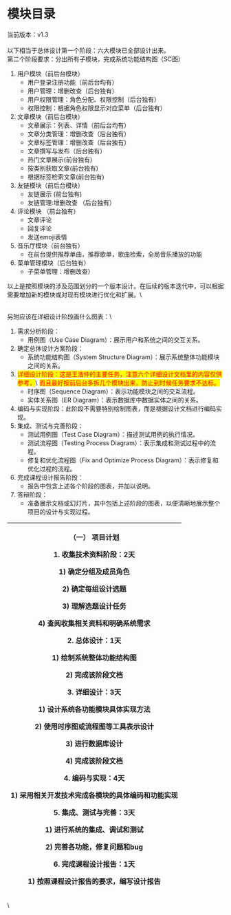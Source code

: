 # 模块目录

当前版本：v1.3\
\
以下相当于总体设计第一个阶段：六大模块已全部设计出来。\
第二个阶段要求：分出所有子模块，完成系统功能结构图（SC图）

1. 用户模块（前后台模块）
   * 用户登录注册功能（前后台均有）
   * 用户管理：增删改查（后台独有）
   * 用户权限管理：角色分配、权限控制（后台独有）
   * 权限控制：根据角色权限显示对应菜单（后台独有）
2. 文章模块（前后台模块）
   * 文章展示：列表、详情（前后台均有）
   * 文章分类管理：增删改查（后台独有）
   * 文章标签管理：增删改查（后台独有）
   * 文章撰写与发布（后台独有）
   * 热门文章展示(前台独有)
   * 按类别获取文章(前台独有)
   * 根据标签检索文章(前台独有)
3. 友链模块（前后台模块）
   * 友链展示 (前台独有)
   * 友链管理:增删改查 （后台独有）
4. 评论模块 （前台独有）
   * 文章评论
   * 回复评论
   * 发送emoji表情
5. 音乐厅模块（前台独有）
   * 在前台提供推荐单曲，推荐歌单，歌曲检索，全局音乐播放的功能
6. 菜单管理模块（后台独有）
   * 子菜单管理：增删改查）

以上是按照模块的涉及范围划分的一个版本设计。在后续的版本迭代中，可以根据需要增加新的模块或对现有模块进行优化和扩展。\


\
另附应该在详细设计阶段画什么图表：\


1. 需求分析阶段：
   * 用例图（Use Case Diagram）：展示用户和系统之间的交互关系。
2. 确定总体设计方案阶段：
   * 系统功能结构图（System Structure Diagram）：展示系统整体功能模块之间的关系。
3. <mark style="color:red;">详细设计阶段：这是王浩仲的主要任务，注意六个详细设计文档里的内容仅供参考，</mark>\ <mark style="color:red;">而且最好按前后台多拆几个模块出来，防止到时候任务要求不达标。</mark>
   * 时序图（Sequence Diagram）：表示功能模块之间的交互流程。
   * 实体关系图（ER Diagram）：表示数据库中数据实体之间的关系。
4. 编码与实现阶段：此阶段不需要特别绘制图表，而是根据设计文档进行编码实现。
5. 集成、测试与完善阶段：
   * 测试用例图（Test Case Diagram）：描述测试用例的执行情况。
   * 测试流程图（Testing Process Diagram）：表示集成和测试过程中的流程。
   * 修复和优化流程图（Fix and Optimize Process Diagram）：表示修复和优化过程的流程。
6. 完成课程设计报告阶段：
   * 报告中包含上述各个阶段的图表，并加以说明。
7. 答辩阶段：
   * 准备展示文档或幻灯片，其中包括上述阶段的图表，以便清晰地展示整个项目的设计与实现过程。



| <p>（一）   项目计划</p><p> </p><p>1.         收集技术资料阶段：2天</p><p>1)         确定分组及成员角色</p><p>2)         确定每组设计选题</p><p>3)         理解选题设计任务</p><p>4)         查阅收集相关资料和明确系统需求</p><p> </p><p>2.         总体设计：1天</p><p>1)         绘制系统整体功能结构图</p><p>2)         完成该阶段文档</p><p> </p><p>3.         详细设计：3天</p><p>1)         设计系统各功能模块具体实现方法</p><p>2)         使用时序图或流程图等工具表示设计</p><p>3)         进行数据库设计</p><p>4)         完成该阶段文档</p><p> </p><p>4.         编码与实现：4天</p><p>1)         采用相关开发技术完成各模块的具体编码和功能实现</p><p> </p><p>5.         集成、测试与完善：3天</p><p>1)         进行系统的集成、调试和测试</p><p>2)         完善各功能，修复问题和bug</p><p> </p><p>6.         完成课程设计报告：1天</p><p>1)         按照课程设计报告的要求，编写设计报告</p> |
| --------------------------------------------------------------------------------------------------------------------------------------------------------------------------------------------------------------------------------------------------------------------------------------------------------------------------------------------------------------------------------------------------------------------------------------------------------------------------------------------------------------------------------------------------------------------------------------------------------------------------------------------------------------------------- |

\
